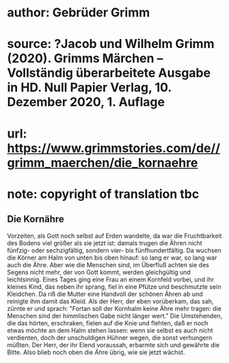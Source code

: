 # author: Gebrüder Grimm
# source: ?Jacob und Wilhelm Grimm (2020). Grimms Märchen – Vollständig überarbeitete Ausgabe in HD. Null Papier Verlag, 10. Dezember 2020, 1. Auflage
# url: https://www.grimmstories.com/de//grimm_maerchen/die_kornaehre
# note: copyright of translation tbc

## Die Kornähre 

Vorzeiten, als Gott noch selbst auf Erden wandelte, da war die
Fruchtbarkeit des Bodens viel größer als sie jetzt ist: damals trugen
die Ähren nicht fünfzig- oder sechzigfältig, sondern vier- bis
fünfhundertfältig. Da wuchsen die Körner am Halm von unten bis oben
hinauf: so lang er war, so lang war auch die Ähre. Aber wie die Menschen
sind, im Überfluß achten sie des Segens nicht mehr, der von Gott kommt,
werden gleichgültig und leichtsinnig. Eines Tages ging eine Frau an
einem Kornfeld vorbei, und ihr kleines Kind, das neben ihr sprang, fiel
in eine Pfütze und beschmutzte sein Kleidchen. Da riß die Mutter eine
Handvoll der schönen Ähren ab und reinigte ihm damit das Kleid. Als der
Herr, der eben vorüberkam, das sah, zürnte er und sprach: "Fortan soll
der Kornhalm keine Ähre mehr tragen: die Menschen sind der himmlischen
Gabe nicht länger wert." Die Umstehenden, die das hörten, erschraken,
fielen auf die Knie und flehten, daß er noch etwas möchte an dem Halm
stehen lassen: wenn sie selbst es auch nicht verdienten, doch der
unschuldigen Hühner wegen, die sonst verhungern müßten. Der Herr, der
ihr Elend voraussah, erbarmte sich und gewährte die Bitte. Also blieb
noch oben die Ähre übrig, wie sie jetzt wächst.
